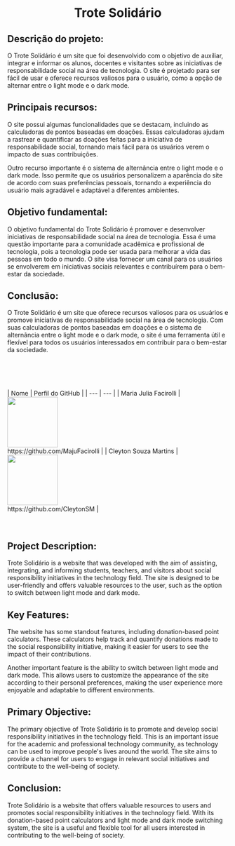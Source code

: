 <h1 align="center" >Trote Solidário</h1>

<h2>Descrição do projeto:</h2>

<p>O Trote Solidário é um site que foi desenvolvido com o objetivo de auxiliar, integrar e informar os alunos, docentes e visitantes sobre as iniciativas de responsabilidade social na área de tecnologia. O site é projetado para ser fácil de usar e oferece recursos valiosos para o usuário, como a opção de alternar entre o light mode e o dark mode.</p>

<h2>Principais recursos:</h2>

<p>O site possui algumas funcionalidades que se destacam, incluindo as calculadoras de pontos baseadas em doações. Essas calculadoras ajudam a rastrear e quantificar as doações feitas para a iniciativa de responsabilidade social, tornando mais fácil para os usuários verem o impacto de suas contribuições.</p>

<p>Outro recurso importante é o sistema de alternância entre o light mode e o dark mode. Isso permite que os usuários personalizem a aparência do site de acordo com suas preferências pessoais, tornando a experiência do usuário mais agradável e adaptável a diferentes ambientes.</p>

<h2>Objetivo fundamental:</h2>

<p>O objetivo fundamental do Trote Solidário é promover e desenvolver iniciativas de responsabilidade social na área de tecnologia. Essa é uma questão importante para a comunidade acadêmica e profissional de tecnologia, pois a tecnologia pode ser usada para melhorar a vida das pessoas em todo o mundo. O site visa fornecer um canal para os usuários se envolverem em iniciativas sociais relevantes e contribuírem para o bem-estar da sociedade.</p>

<h2>Conclusão:</h2>

<p>O Trote Solidário é um site que oferece recursos valiosos para os usuários e promove iniciativas de responsabilidade social na área de tecnologia. Com suas calculadoras de pontos baseadas em doações e o sistema de alternância entre o light mode e o dark mode, o site é uma ferramenta útil e flexível para todos os usuários interessados em contribuir para o bem-estar da sociedade.</p>
<br>
<br>
<br>
<br>
| Nome | Perfil do GitHub |
| --- | --- |
| Maria Julia Facirolli | <img src="https://avatars.githubusercontent.com/u/123916521?v=4" width=115><br>https://github.com/MajuFacirolli |
| Cleyton Souza Martins | <img src="https://avatars.githubusercontent.com/u/122110138?v=4" width=115><br>https://github.com/CleytonSM |
<br>
<br>
<br>
<h2>Project Description:</h2>

<p>Trote Solidário is a website that was developed with the aim of assisting, integrating, and informing students, teachers, and visitors about social responsibility initiatives in the technology field. The site is designed to be user-friendly and offers valuable resources to the user, such as the option to switch between light mode and dark mode.</p>

<h2>Key Features:</h2>

<p>The website has some standout features, including donation-based point calculators. These calculators help track and quantify donations made to the social responsibility initiative, making it easier for users to see the impact of their contributions.</p>

<p>Another important feature is the ability to switch between light mode and dark mode. This allows users to customize the appearance of the site according to their personal preferences, making the user experience more enjoyable and adaptable to different environments.</p>

<h2>Primary Objective:</h2>

<p>The primary objective of Trote Solidário is to promote and develop social responsibility initiatives in the technology field. This is an important issue for the academic and professional technology community, as technology can be used to improve people's lives around the world. The site aims to provide a channel for users to engage in relevant social initiatives and contribute to the well-being of society.</p>

<h2>Conclusion:</h2>

<p>Trote Solidário is a website that offers valuable resources to users and promotes social responsibility initiatives in the technology field. With its donation-based point calculators and light mode and dark mode switching system, the site is a useful and flexible tool for all users interested in contributing to the well-being of society.</p>
